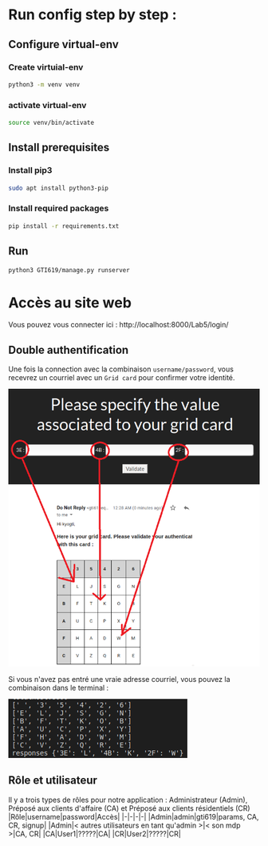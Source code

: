 # Run config step by step : 

## Configure virtual-env

### Create virtuial-env
```bash
python3 -m venv venv
```

### activate virtual-env
```bash
source venv/bin/activate
```

## Install prerequisites

### Install pip3
```bash
sudo apt install python3-pip
```

### Install required packages
```bash
pip install -r requirements.txt
```

## Run
```bash
python3 GTI619/manage.py runserver
```

# Accès au site web
Vous pouvez vous connecter ici : 
http://localhost:8000/Lab5/login/


## Double authentification
Une fois la connection avec la combinaison `username/password`, vous recevrez un courriel avec un `Grid card` pour confirmer votre identité.

![gridcard](readmeimg/gridcard.png)

Si vous n'avez pas entré une vraie adresse courriel, vous pouvez la combinaison dans le terminal : 

![gridcard](readmeimg/gridterminal.png)

## Rôle et utilisateur
Il y a trois types de rôles pour notre application : 
Administrateur (Admin), Préposé aux clients d'affaire (CA) et Préposé aux clients résidentiels (CR)
|Rôle|username|password|Accès|
|-|-|-|-|
|Admin|admin|gti619|params, CA, CR, signup|
|Admin|< autres utilisateurs en tant qu'admin >|< son mdp >|CA, CR|
|CA|User1|?????|CA|
|CR|User2|?????|CR|
